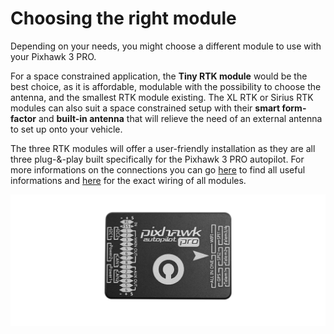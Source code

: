 # Choosing the right module

Depending on your needs, you might choose a different module to use with your Pixhawk 3 PRO.

For a space constrained application, the **Tiny RTK module** would be the best choice, as it is affordable, modulable with the possibility to choose the antenna, and the smallest RTK module existing. The XL RTK or Sirius RTK modules can also suit a space constrained setup with their **smart form-factor** and **built-in antenna** that will relieve the need of an external antenna to set up onto your vehicle.

The three RTK modules will offer a user-friendly installation as they are all three plug-&-play built specifically for the Pixhawk 3 PRO autopilot. For more informations on the connections you can go [here](https://valentinipanini.gitbooks.io/doc-rtk/content/rtkmodules/schematics.html) to find all useful informations and [here](https://valentinipanini.gitbooks.io/doc-rtk/content/rtkmodules/specs.html) for the exact wiring of all modules.

![](../.gitbook/assets/px3.png)

